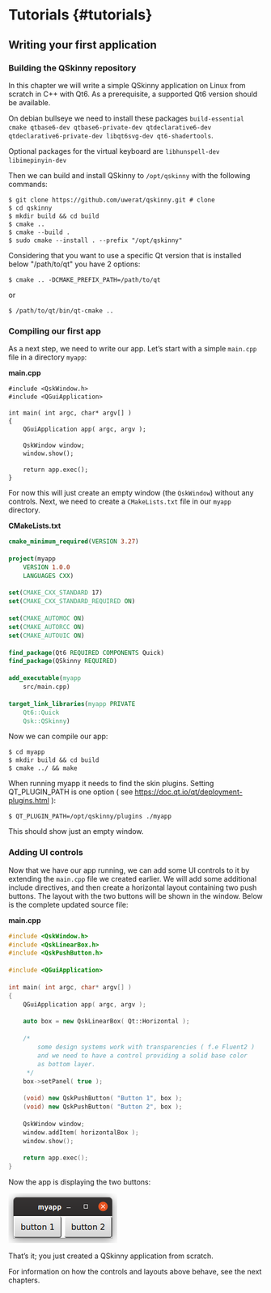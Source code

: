 # Tutorials {#tutorials}

## Writing your first application

### Building the QSkinny repository

In this chapter we will write a simple QSkinny application on Linux from scratch in C++ with Qt6.
As a prerequisite, a supported Qt6 version should be available.

On debian bullseye we need to install these packages
`build-essential cmake qtbase6-dev qtbase6-private-dev qtdeclarative6-dev qtdeclarative6-private-dev libqt6svg-dev qt6-shadertools`.

Optional packages for the virtual keyboard are `libhunspell-dev libimepinyin-dev`

Then we can build and install QSkinny to `/opt/qskinny` with the following commands:

```shell
$ git clone https://github.com/uwerat/qskinny.git # clone
$ cd qskinny
$ mkdir build && cd build
$ cmake ..
$ cmake --build .
$ sudo cmake --install . --prefix "/opt/qskinny"
```

Considering that you want to use a specific Qt version that is installed below "/path/to/qt"
you have 2 options:

```shell
$ cmake .. -DCMAKE_PREFIX_PATH=/path/to/qt
```

or

```shell
$ /path/to/qt/bin/qt-cmake ..
```

### Compiling our first app

As a next step, we need to write our app. Let’s start with a simple `main.cpp` file in a directory `myapp`:

**main.cpp**

```
#include <QskWindow.h>
#include <QGuiApplication>

int main( int argc, char* argv[] )
{
    QGuiApplication app( argc, argv );

    QskWindow window;
    window.show();

    return app.exec();
}
```

For now this will just create an empty window (the `QskWindow`) without any controls.
Next, we need to create a `CMakeLists.txt` file in our `myapp` directory.

**CMakeLists.txt**

```cmake
cmake_minimum_required(VERSION 3.27)

project(myapp
    VERSION 1.0.0
    LANGUAGES CXX)

set(CMAKE_CXX_STANDARD 17)
set(CMAKE_CXX_STANDARD_REQUIRED ON)

set(CMAKE_AUTOMOC ON)
set(CMAKE_AUTORCC ON)
set(CMAKE_AUTOUIC ON)

find_package(Qt6 REQUIRED COMPONENTS Quick)
find_package(QSkinny REQUIRED)

add_executable(myapp
    src/main.cpp)

target_link_libraries(myapp PRIVATE
    Qt6::Quick
    Qsk::QSkinny)
```

Now we can compile our app:

```shell
$ cd myapp
$ mkdir build && cd build
$ cmake ../ && make
```

When running myapp it needs to find the skin plugins. Setting QT_PLUGIN_PATH is one
option ( see https://doc.qt.io/qt/deployment-plugins.html ):

```shell
$ QT_PLUGIN_PATH=/opt/qskinny/plugins ./myapp
```

This should show just an empty window.

### Adding UI controls

Now that we have our app running, we can add some UI controls to it by extending the `main.cpp` file we created earlier.
We will add some additional include directives, and then create a horizontal layout containing two push buttons.
The layout with the two buttons will be shown in the window. Below is the complete updated source file:

**main.cpp**

```cpp
#include <QskWindow.h>
#include <QskLinearBox.h>
#include <QskPushButton.h>

#include <QGuiApplication>

int main( int argc, char* argv[] )
{
    QGuiApplication app( argc, argv );

    auto box = new QskLinearBox( Qt::Horizontal );

    /*
        some design systems work with transparencies ( f.e Fluent2 )
        and we need to have a control providing a solid base color
        as bottom layer.
     */
    box->setPanel( true );

    (void) new QskPushButton( "Button 1", box );
    (void) new QskPushButton( "Button 2", box );

    QskWindow window;
    window.addItem( horizontalBox );
    window.show();

    return app.exec();
}
```

Now the app is displaying the two buttons:

![An app showing two buttons](/doc/tutorials/images/writing-first-application.png)

That’s it; you just created a QSkinny application from scratch.

For information on how the controls and layouts above behave, see the next chapters.
